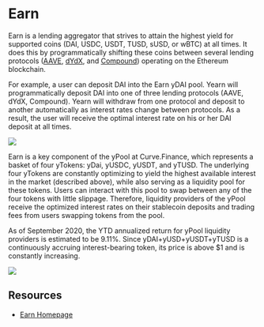 # Earn

Earn is a lending aggregator that strives to attain the highest yield for supported coins \(DAI, USDC, USDT, TUSD, sUSD, or wBTC\) at all times. It does this by programmatically shifting these coins between several lending protocols \([AAVE](https://aave.com), [dYdX](https://dydx.exchange/), and [Compound](https://compound.finance)\) operating on the Ethereum blockchain.

For example, a user can deposit DAI into the Earn yDAI pool. Yearn will programmatically deposit DAI into one of three lending protocols \(AAVE, dYdX, Compound\). Yearn will withdraw from one protocol and deposit to another automatically as interest rates change between protocols. As a result, the user will receive the optimal interest rate on his or her DAI deposit at all times.

![](https://i.imgur.com/jLlg0WU.png)

Earn is a key component of the yPool at Curve.Finance, which represents a basket of four yTokens: yDai, yUSDC, yUSDT, and yTUSD. The underlying four yTokens are constantly optimizing to yield the highest available interest in the market \(described above\), while also serving as a liquidity pool for these tokens. Users can interact with this pool to swap between any of the four tokens with little slippage. Therefore, liquidity providers of the yPool receive the optimized interest rates on their stablecoin deposits and trading fees from users swapping tokens from the pool.

As of September 2020, the YTD annualized return for yPool liquidity providers is estimated to be 9.11%. Since yDAI+yUSD+yUSDT+yTUSD is a continuously accruing interest-bearing token, its price is above \$1 and is constantly increasing.

![](https://i.imgur.com/U4KcWyE.png)

## Resources

- [Earn Homepage](https://v1.yearn.finance/earn)
